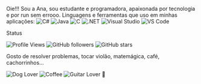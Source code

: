 Oie!!!
Sou a Ana, sou estudante e programadora, apaixonada por tecnologia e por run sem errooo.
Linguagens e ferramentas que uso em minhas aplicações: 
![C#](https://img.shields.io/badge/C%23-239120?style=flat-square&logo=c-sharp&logoColor=white)
![Java](https://img.shields.io/badge/Java-ED8B00?style=flat-square&logo=java&logoColor=white)
![C](https://img.shields.io/badge/C-00599C?style=flat-square&logo=c&logoColor=white)
![.NET](https://img.shields.io/badge/.NET-512BD4?style=flat-square&logo=dotnet&logoColor=white)
![Visual Studio](https://img.shields.io/badge/Visual%20Studio-5C2D91?style=flat-square&logo=visual-studio&logoColor=white)
![VS Code](https://img.shields.io/badge/VS%20Code-007ACC?style=flat-square&logo=visual-studio-code&logoColor=white)

Status 

![Profile Views](https://komarev.com/ghpvc/?username=anacarolcord&style=flat-square)
![GitHub followers](https://img.shields.io/github/followers/anacarolcord?style=flat-square&label=Followers)
![GitHub stars](https://img.shields.io/github/stars/anacarolcord?style=flat-square&label=Stars)

Gosto de resolver problemas, tocar violão, matemágica, café, cachorrinhos...

![Dog Lover](https://img.shields.io/badge/-Dog%20Lover-faa61a?style=flat-square&logo=dog&logoColor=white)
![Coffee](https://img.shields.io/badge/Coffee-%E2%98%95-brightgreen)
![Guitar Lover 🎸](https://img.shields.io/badge/Guitar-Lover-ff69b4?style=flat-square)
